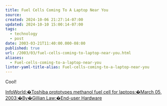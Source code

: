 ```yaml
---
title: Fuel Cells Coming To A Laptop Near You
source: 
created: 2024-10-06 21:27:14-07:00
updated: 2024-10-10 15:00:14-07:00
tags:
  - technology
  - post
date: 2003-03-21T11:40:00.000-08:00
published: true
url: /2003/03/fuel-cells-coming-to-laptop-near-you.html
aliases:
  - Fuel-cells-coming-to-a-laptop-near-you
linter-yaml-title-alias: Fuel-cells-coming-to-a-laptop-near-you
---
```



Cool!  
  
[InfoWorld:�Toshiba prototypes methanol fuel cell for laptops:�March 05, 2003:�By�Gillian Law:�End-user Hardware](http://www.infoworld.com/article/03/03/05/HNfuelcell_1.html "InfoWorld:�Toshiba prototypes methanol fuel cell for laptops:�March 05, 2003:�By�Gillian Law:�End-user Hardware")